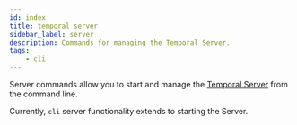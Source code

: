 ```yaml
---
id: index
title: temporal server
sidebar_label: server
description: Commands for managing the Temporal Server.
tags:
    - cli
---
```


Server commands allow you to start and manage the [Temporal Server](/concepts/what-is-the-temporal-server) from the command line.

Currently, `cli` server functionality extends to starting the Server.
